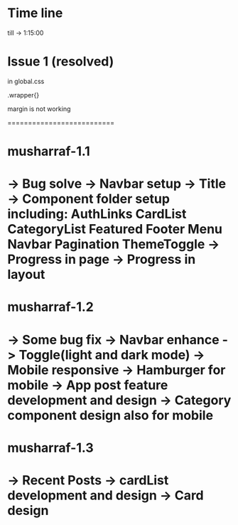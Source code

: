 # Time line
till -> 1:15:00

# Issue 1 (resolved)

in global.css

.wrapper{}

margin is not working

==========================

# musharraf-1.1
-> Bug solve
-> Navbar setup
-> Title
-> Component folder setup including:
    AuthLinks
    CardList
    CategoryList
    Featured
    Footer
    Menu
    Navbar
    Pagination
    ThemeToggle
-> Progress in page
-> Progress in layout
===========================

# musharraf-1.2
-> Some bug fix
-> Navbar enhance
-> Toggle(light and dark mode)
-> Mobile responsive
-> Hamburger for mobile
-> App post feature development and design
-> Category component design also for mobile
===========================

# musharraf-1.3
-> Recent Posts
-> cardList development and design
-> Card design
===========================